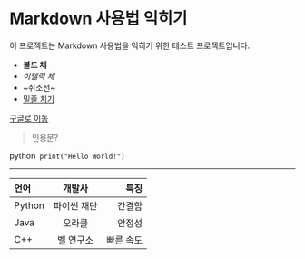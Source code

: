 # Markdown 사용법 익히기

이 프로젝트는 Markdown 사용법을 익히기 위한 테스트 프로젝트입니다.

+ **볼드 체**
+ *이텔릭 체*
+ ~취소선~
+ <u>밑줄 치기</u>

[구글로 이동](https://google.com)


> 인용문?


python` 
print("Hello World!") `

----

| 언어    | 개발사      | 특징       |
| :------ | :---------: | ---------: |
| Python  | 파이썬 재단 | 간결함     |
| Java    | 오라클      | 안정성     |
| C++     | 벨 연구소   | 빠른 속도  |
